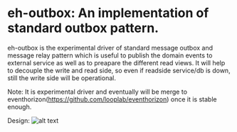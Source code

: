 # eh-outbox: An implementation of standard outbox pattern.
eh-outbox is the experimental driver of standard message outbox and message relay pattern which is useful to publish the domain events to external service as well as to preapare the different read views. It will help to decouple the write and read side, so even if readside service/db is down, still the write side will be operational.

Note: It is experimental driver and eventually will be merge to eventhorizon(https://github.com/looplab/eventhorizon) once it is stable enough.


Design:
![alt text](https://user-images.githubusercontent.com/8401256/60830785-a0d60f80-a1d5-11e9-9040-55f45f33c5e5.png)
